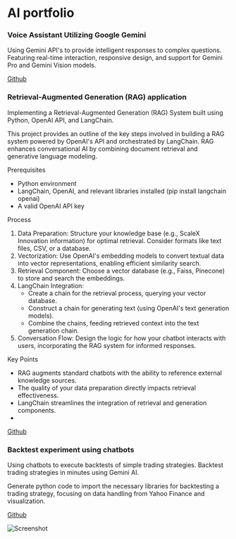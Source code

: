 # AI portfolio

### Voice Assistant Utilizing Google Gemini
Using Gemini API's to provide intelligent responses to complex questions. Featuring real-time interaction, responsive design, and support for Gemini Pro and Gemini Vision models.

[Github](https://github.com/amandaalex/google-gemini-voice-chatbot)

### Retrieval-Augmented Generation (RAG) application
Implementing a Retrieval-Augmented Generation (RAG) System built using Python, OpenAI API, and LangChain.

This project provides an outline of the key steps involved in building a RAG system powered by OpenAI's API and orchestrated by LangChain. RAG enhances conversational AI by combining document retrieval and generative language modeling.

Prerequisites
* Python environment
* LangChain, OpenAI, and relevant libraries installed (pip install langchain openai)
* A valid OpenAI API key

Process
1. Data Preparation: Structure your knowledge base (e.g., ScaleX Innovation information) for optimal retrieval. Consider formats like text files, CSV, or a database.
2. Vectorization: Use OpenAI's embedding models to convert textual data into vector representations, enabling efficient similarity search.
3. Retrieval Component: Choose a vector database (e.g., Faiss, Pinecone) to store and search the embeddings.
4. LangChain Integration:
    * Create a chain for the retrieval process, querying your vector database.
    * Construct a chain for generating text (using OpenAI's text generation models).
    * Combine the chains, feeding retrieved context into the text generation chain.
5. Conversation Flow: Design the logic for how your chatbot interacts with users, incorporating the RAG system for informed responses.

Key Points
* RAG augments standard chatbots with the ability to reference external knowledge sources.
* The quality of your data preparation directly impacts retrieval effectiveness.
* LangChain streamlines the integration of retrieval and generation components.
* 
[Github](https://github.com/amandaalex/rag-openai)


### Backtest experiment using chatbots 
Using chatbots to execute backtests of simple trading strategies. Backtest trading strategies in minutes using Gemini AI.

Generate python code to import the necessary libraries for backtesting a trading strategy, focusing on data handling from Yahoo Finance and visualization.

[Github](https://github.com/amandaalex/backtest-chatbots)

![Screenshot](https://lh3.googleusercontent.com/pw/AP1GczNR_9JVFBC3FGI6nknafk2T-DIPA34q-4eR98_eOqbUEYUF3UkeoxxCYTqUmUacO16NMOmC7vtG3aGXNBVwVCHReHr0pdcCgxTkaIBxSW4z2157bJ86Oerfvl9_O1Os8GWckfrPbuCU6ovLRvvIx8rK=w948-h593-s-no-gm?authuser=0)
